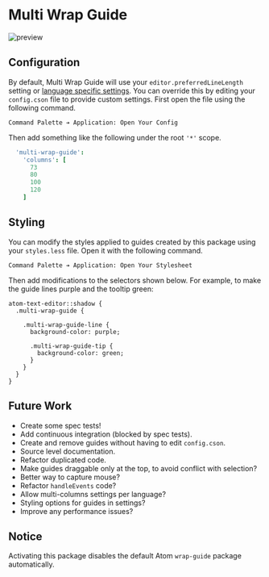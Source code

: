 # Multi Wrap Guide

![preview](https://cloud.githubusercontent.com/assets/1903876/7998617/65c03c2a-0b04-11e5-8417-f3f992d1d818.gif)

## Configuration

By default, Multi Wrap Guide will use your `editor.preferredLineLength` setting or [language specific settings](http://blog.atom.io/2014/10/31/language-scoped-config.html). You can override this by editing your `config.cson` file to provide custom settings. First open the file using the following command.

```
Command Palette ➔ Application: Open Your Config
```

Then add something like the following under the root `'*'` scope.

```coffeescript
  'multi-wrap-guide':
    'columns': [
      73
      80
      100
      120
    ]
```

## Styling

You can modify the styles applied to guides created by this package using your `styles.less` file. Open it with the following command.

```
Command Palette ➔ Application: Open Your Stylesheet
```

Then add modifications to the selectors shown below. For example, to make the guide lines purple and the tooltip green:

```less
atom-text-editor::shadow {
  .multi-wrap-guide {

    .multi-wrap-guide-line {
      background-color: purple;

      .multi-wrap-guide-tip {
        background-color: green;
      }
    }
  }
}
```

## Future Work

- Create some spec tests!
- Add continuous integration (blocked by spec tests).
- Create and remove guides without having to edit `config.cson`.
- Source level documentation.
- Refactor duplicated code.
- Make guides draggable only at the top, to avoid conflict with selection?
- Better way to capture mouse?
- Refactor `handleEvents` code?
- Allow multi-columns settings per language?
- Styling options for guides in settings?
- Improve any performance issues?

## Notice

Activating this package disables the default Atom `wrap-guide` package automatically.
